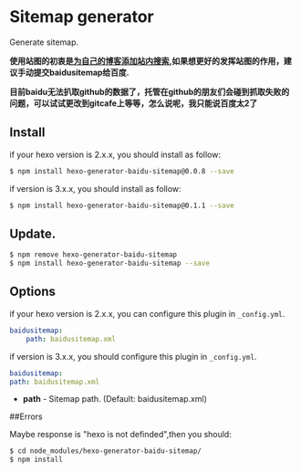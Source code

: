 # Sitemap generator

Generate sitemap.

**使用站图的初衷是[为自己的博客添加站内搜索](http://gengbiao.me/2014/10/22/hexo%E6%B7%BB%E5%8A%A0%E7%99%BE%E5%BA%A6%E7%AB%99%E5%86%85%E6%90%9C%E7%B4%A2/),如果想更好的发挥站图的作用，建议手动提交baidusitemap给百度.**

**目前baidu无法扒取github的数据了，托管在github的朋友们会碰到抓取失败的问题，可以试试更改到gitcafe上等等，怎么说呢，我只能说百度太2了**
## Install
if your hexo version is 2.x.x, you should install as follow:
``` bash
$ npm install hexo-generator-baidu-sitemap@0.0.8 --save
```
if version is 3.x.x, you should install as follow:
``` bash
$ npm install hexo-generator-baidu-sitemap@0.1.1 --save
```

## Update.
``` bash
$ npm remove hexo-generator-baidu-sitemap
$ npm install hexo-generator-baidu-sitemap --save
```

## Options

if your hexo version is 2.x.x, you can configure this plugin in `_config.yml`.

``` yaml
baidusitemap:
    path: baidusitemap.xml
```
if version is 3.x.x, you should configure this plugin in `_config.yml`.
``` yaml
baidusitemap:
path: baidusitemap.xml
```
- **path** - Sitemap path. (Default: baidusitemap.xml)

##Errors

Maybe response is "hexo is not definded",then you should:
``` bash
$ cd node_modules/hexo-generator-baidu-sitemap/
$ npm install
```

